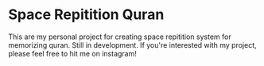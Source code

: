 # Space Repitition Quran

This are my personal project for creating space repitition system for memorizing quran. Still in development. If you're interested with my project, please feel free to hit me on instagram!